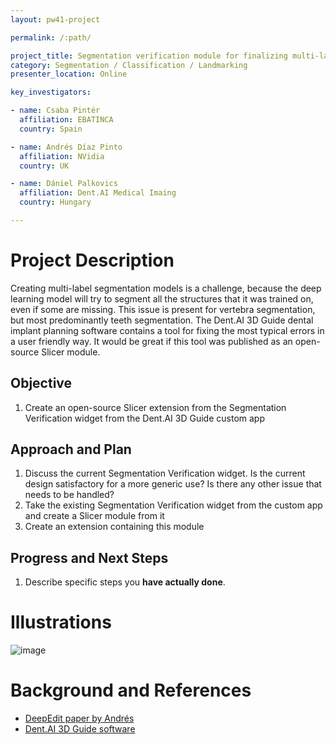 ```yaml
---
layout: pw41-project

permalink: /:path/

project_title: Segmentation verification module for finalizing multi-label AI segmentations
category: Segmentation / Classification / Landmarking
presenter_location: Online

key_investigators:

- name: Csaba Pintér
  affiliation: EBATINCA
  country: Spain

- name: Andrés Díaz Pinto
  affiliation: NVidia
  country: UK

- name: Dániel Palkovics
  affiliation: Dent.AI Medical Imaing
  country: Hungary

---
```


# Project Description

<!-- Add a short paragraph describing the project. -->


Creating multi-label segmentation models is a challenge, because the deep learning model will try to segment all the structures that it was trained on, even if some are missing. This issue is present for vertebra segmentation, but most predominantly teeth segmentation. The Dent.AI 3D Guide dental implant planning software contains a tool for fixing the most typical errors in a user friendly way. It would be great if this tool was published as an open-source Slicer module.



## Objective

<!-- Describe here WHAT you would like to achieve (what you will have as end result). -->


1. Create an open-source Slicer extension from the Segmentation Verification widget from the Dent.AI 3D Guide custom app



## Approach and Plan

<!-- Describe here HOW you would like to achieve the objectives stated above. -->


1. Discuss the current Segmentation Verification widget. Is the current design satisfactory for a more generic use? Is there any other issue that needs to be handled?
2. Take the existing Segmentation Verification widget from the custom app and create a Slicer module from it
3. Create an extension containing this module




## Progress and Next Steps

<!-- Update this section as you make progress, describing of what you have ACTUALLY DONE.
     If there are specific steps that you could not complete then you can describe them here, too. -->


1. Describe specific steps you **have actually done**.




# Illustrations

<!-- Add pictures and links to videos that demonstrate what has been accomplished. -->


![image](https://github.com/NA-MIC/ProjectWeek/assets/1325980/f341b4ab-08a2-4c9d-86b7-554ad7f85fd8)




# Background and References

<!-- If you developed any software, include link to the source code repository.
     If possible, also add links to sample data, and to any relevant publications. -->


- [DeepEdit paper by Andrés](https://scholar.google.com/citations?view_op=view_citation&hl=en&user=LbnADQ0AAAAJ&citation_for_view=LbnADQ0AAAAJ:ns9cj8rnVeAC)
- [Dent.AI 3D Guide software](https://www.youtube.com/watch?v=zs-0mZQLB48&ab_channel=DentAIMedicalImaging)


